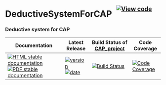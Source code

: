 <!-- BEGIN HEADER -->
# DeductiveSystemForCAP&ensp;<sup><sup>[![View code][code-img]][code-url]</sup></sup>

### Deductive system for CAP

| Documentation | Latest Release | Build Status of [CAP_project](/../../) | Code Coverage |
| ------------- | -------------- | ------------ | ------------- |
| [![HTML stable documentation][html-img]][html-url] [![PDF stable documentation][pdf-img]][pdf-url] | [![version][version-img]][version-url] [![date][date-img]][date-url] | [![Build Status][tests-img]][tests-url] | [![Code Coverage][codecov-img]][codecov-url] |

<!-- END HEADER -->
<!-- BEGIN FOOTER -->
[html-img]: https://img.shields.io/badge/🔗%20HTML-stable-blue.svg
[html-url]: https://homalg-project.github.io/CAP_project/DeductiveSystemForCAP/doc/chap0_mj.html

[pdf-img]: https://img.shields.io/badge/🔗%20PDF-stable-blue.svg
[pdf-url]: https://homalg-project.github.io/CAP_project/DeductiveSystemForCAP/download_pdf.html

[version-img]: https://img.shields.io/endpoint?url=https://homalg-project.github.io/CAP_project/DeductiveSystemForCAP/badge_version.json&label=🔗%20version&color=yellow
[version-url]: https://homalg-project.github.io/CAP_project/DeductiveSystemForCAP/view_release.html

[date-img]: https://img.shields.io/endpoint?url=https://homalg-project.github.io/CAP_project/DeductiveSystemForCAP/badge_date.json&label=🔗%20released%20on&color=yellow
[date-url]: https://homalg-project.github.io/CAP_project/DeductiveSystemForCAP/view_release.html

[tests-img]: https://github.com/homalg-project/CAP_project/actions/workflows/Tests.yml/badge.svg?branch=master
[tests-url]: https://github.com/homalg-project/CAP_project/actions/workflows/Tests.yml?query=branch%3Amaster

[codecov-img]: https://codecov.io/gh/homalg-project/CAP_project/branch/master/graph/badge.svg?flag=DeductiveSystemForCAP
[codecov-url]: https://app.codecov.io/gh/homalg-project/CAP_project/tree/master/DeductiveSystemForCAP

[code-img]: https://img.shields.io/badge/-View%20code-blue?logo=github
[code-url]: https://github.com/homalg-project/CAP_project/tree/master/DeductiveSystemForCAP#top
<!-- END FOOTER -->
